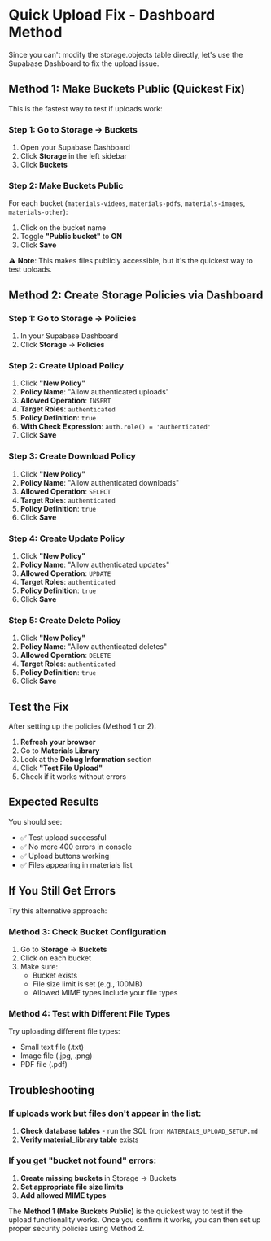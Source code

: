 # Quick Upload Fix - Dashboard Method

Since you can't modify the storage.objects table directly, let's use the Supabase Dashboard to fix the upload issue.

## Method 1: Make Buckets Public (Quickest Fix)

This is the fastest way to test if uploads work:

### Step 1: Go to Storage → Buckets
1. Open your Supabase Dashboard
2. Click **Storage** in the left sidebar
3. Click **Buckets**

### Step 2: Make Buckets Public
For each bucket (`materials-videos`, `materials-pdfs`, `materials-images`, `materials-other`):
1. Click on the bucket name
2. Toggle **"Public bucket"** to **ON**
3. Click **Save**

⚠️ **Note**: This makes files publicly accessible, but it's the quickest way to test uploads.

## Method 2: Create Storage Policies via Dashboard

### Step 1: Go to Storage → Policies
1. In your Supabase Dashboard
2. Click **Storage** → **Policies**

### Step 2: Create Upload Policy
1. Click **"New Policy"**
2. **Policy Name**: "Allow authenticated uploads"
3. **Allowed Operation**: `INSERT`
4. **Target Roles**: `authenticated`
5. **Policy Definition**: `true`
6. **With Check Expression**: `auth.role() = 'authenticated'`
7. Click **Save**

### Step 3: Create Download Policy
1. Click **"New Policy"**
2. **Policy Name**: "Allow authenticated downloads"
3. **Allowed Operation**: `SELECT`
4. **Target Roles**: `authenticated`
5. **Policy Definition**: `true`
6. Click **Save**

### Step 4: Create Update Policy
1. Click **"New Policy"**
2. **Policy Name**: "Allow authenticated updates"
3. **Allowed Operation**: `UPDATE`
4. **Target Roles**: `authenticated`
5. **Policy Definition**: `true`
6. Click **Save**

### Step 5: Create Delete Policy
1. Click **"New Policy"**
2. **Policy Name**: "Allow authenticated deletes"
3. **Allowed Operation**: `DELETE`
4. **Target Roles**: `authenticated`
5. **Policy Definition**: `true`
6. Click **Save**

## Test the Fix

After setting up the policies (Method 1 or 2):

1. **Refresh your browser**
2. Go to **Materials Library**
3. Look at the **Debug Information** section
4. Click **"Test File Upload"**
5. Check if it works without errors

## Expected Results

You should see:
- ✅ Test upload successful
- ✅ No more 400 errors in console
- ✅ Upload buttons working
- ✅ Files appearing in materials list

## If You Still Get Errors

Try this alternative approach:

### Method 3: Check Bucket Configuration
1. Go to **Storage** → **Buckets**
2. Click on each bucket
3. Make sure:
   - Bucket exists
   - File size limit is set (e.g., 100MB)
   - Allowed MIME types include your file types

### Method 4: Test with Different File Types
Try uploading different file types:
- Small text file (.txt)
- Image file (.jpg, .png)
- PDF file (.pdf)

## Troubleshooting

### If uploads work but files don't appear in the list:
1. **Check database tables** - run the SQL from `MATERIALS_UPLOAD_SETUP.md`
2. **Verify material_library table** exists

### If you get "bucket not found" errors:
1. **Create missing buckets** in Storage → Buckets
2. **Set appropriate file size limits**
3. **Add allowed MIME types**

The **Method 1 (Make Buckets Public)** is the quickest way to test if the upload functionality works. Once you confirm it works, you can then set up proper security policies using Method 2.





